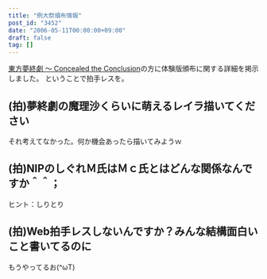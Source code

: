 ```yaml
---
title: "例大祭頒布情報"
post_id: "3452"
date: "2006-05-11T00:00:00+09:00"
draft: false
tag: []
---
```



[東方夢終劇 ～ Concealed the Conclusion](/!/thC/)の方に体験版頒布に関する詳細を掲示しました。 ということで拍手レスを。
## (拍)夢終劇の魔理沙くらいに萌えるレイラ描いてください
それ考えてなかった。何か機会あったら描いてみようｗ
## (拍)NIPのしぐれＭ氏はＭｃ氏とはどんな関係なんですか＾＾；
ヒント：しりとり
## (拍)Web拍手レスしないんですか？みんな結構面白いこと書いてるのに
もうやってるお(^ωT)
